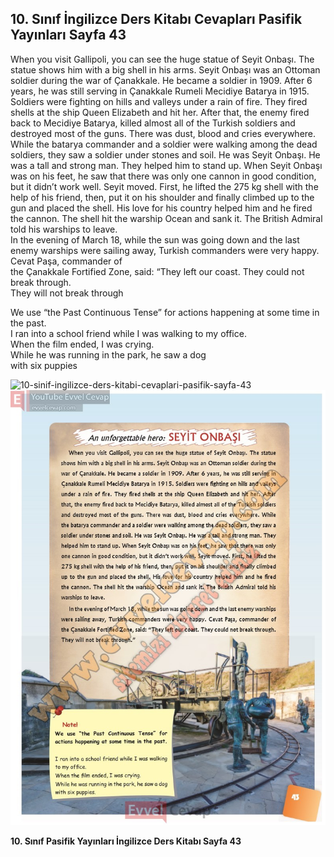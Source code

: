 ## 10. Sınıf İngilizce Ders Kitabı Cevapları Pasifik Yayınları Sayfa 43

When you visit Gallipoli, you can see the huge statue of Seyit Onbaşı. The statue shows him with a big shell in his arms. Seyit Onbaşı was an Ottoman soldier during the war of Çanakkale. He became a soldier in 1909. After 6 years, he was still serving in Çanakkale Rumeli Mecidiye Batarya in 1915. Soldiers were fighting on hills and valleys under a rain of fire. They fired shells at the ship Queen Elizabeth and hit her. After that, the enemy fired back to Mecidiye Batarya, killed almost all of the Turkish soldiers and destroyed most of the guns. There was dust, blood and cries everywhere. While the batarya commander and a soldier were walking among the dead soldiers, they saw a soldier under stones and soil. He was Seyit Onbaşı. He was a tall and strong man. They helped him to stand up. When Seyit Onbaşı was on his feet, he saw that there was only one cannon in good condition, but it didn’t work well. Seyit moved. First, he lifted the 275 kg shell with the help of his friend, then, put it on his shoulder and finally climbed up to the gun and placed the shell. His love for his country helped him and he fired the cannon. The shell hit the warship Ocean and sank it. The British Admiral told his warships to leave.  
 In the evening of March 18, while the sun was going down and the last enemy warships were sailing away, Turkish commanders were very happy. Cevat Paşa, commander of  
 the Çanakkale Fortified Zone, said: “They left our coast. They could not break through.  
 They will not break through

We use “the Past Continuous Tense” for actions happening at some time in the past.  
 I ran into a school friend while I was walking to my office.  
 When the film ended, I was crying.  
 While he was running in the park, he saw a dog  
 with six puppies

![10-sinif-ingilizce-ders-kitabi-cevaplari-pasifik-sayfa-43]()![10-sinif-ingilizce-ders-kitabi-cevaplari-pasifik-sayfa-43](./image1.webp)

**10. Sınıf Pasifik Yayınları İngilizce Ders Kitabı Sayfa 43**